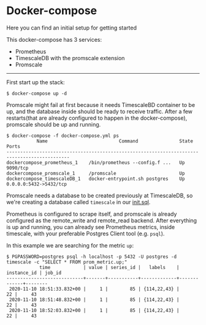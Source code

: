 # Docker-compose

Here you can find an initial setup for getting started

This docker-compose has 3 services:

* Prometheus
* TimescaleDB with the promscale extension
* Promscale

---

First start up the stack:
```console
$ docker-compose up -d
```

Promscale might fail at first because it needs TimescaleBD container to be up, and the database inside should be ready to receive traffic. After a few restarts(that are already configured to happen in the docker-compose), promscale should be up and running.

```console
$ docker-compose -f docker-compose.yml ps
           Name                          Command               State           Ports         
---------------------------------------------------------------------------------------------
dockercompose_prometheus_1    /bin/prometheus --config.f ...   Up      9090/tcp              
dockercompose_promscale_1     /promscale                       Up                            
dockercompose_timescaleDB_1   docker-entrypoint.sh postgres    Up      0.0.0.0:5432->5432/tcp
```

Promscale needs a database to be created previously at TimescaleDB, so we're creating a database called `timescale` in our [init.sql](./init.sql).

Prometheus is configured to scrape itself, and promscale is already configured as the remote_write and remote_read backend. After everything is up and running, you can already see Prometheus metrics, inside timescale, with your preferable Postgres Client tool (e.g. `psql`).

In this example we are searching for the metric `up`:
```console
$ PGPASSWORD=postgres psql -h localhost -p 5432 -U postgres -d timescale -c "SELECT * FROM prom_metric.up;"
            time            | value | series_id |   labels    | instance_id | job_id 
----------------------------+-------+-----------+-------------+-------------+--------
 2020-11-10 18:51:33.832+00 |     1 |        85 | {114,22,43} |          22 |     43
 2020-11-10 18:51:48.832+00 |     1 |        85 | {114,22,43} |          22 |     43
 2020-11-10 18:52:03.832+00 |     1 |        85 | {114,22,43} |          22 |     43
```